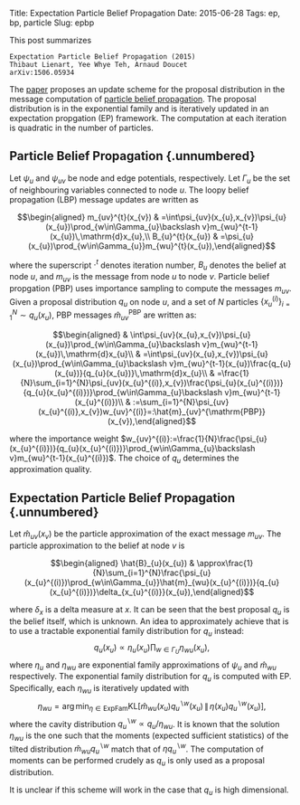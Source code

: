 Title: Expectation Particle Belief Propagation
Date: 2015-06-28
Tags: ep, bp, particle
Slug: epbp


This post summarizes

    Expectation Particle Belief Propagation (2015)
    Thibaut Lienart, Yee Whye Teh, Arnaud Doucet
    arXiv:1506.05934

The [paper](http://arxiv.org/abs/1506.05934) proposes an update scheme
for the proposal distribution in the message computation of [particle
belief
propagation](http://ttic.uchicago.edu/~dmcallester/aistats09.pdf). The
proposal distribution is in the exponential family and is iteratively
updated in an expectation propgation (EP) framework. The computation at
each iteration is quadratic in the number of particles.

Particle Belief Propagation {.unnumbered}
---------------------------

Let $\psi_{u}$ and $\psi_{uv}$ be node and edge potentials,
respectively. Let $\Gamma_{u}$ be the set of neighbouring variables
connected to node $u$. The loopy belief propagation (LBP) message
updates are written as

$$\begin{aligned}
m_{uv}^{t}(x_{v}) & =\int\psi_{uv}(x_{u},x_{v})\psi_{u}(x_{u})\prod_{w\in\Gamma_{u}\backslash v}m_{wu}^{t-1}(x_{u})\,\mathrm{d}x_{u},\\
B_{u}^{t}(x_{u}) & =\psi_{u}(x_{u})\prod_{w\in\Gamma_{u}}m_{wu}^{t}(x_{u}),\end{aligned}$$

where the superscript $\cdot^{t}$ denotes iteration number, $B_{u}$
denotes the belief at node $u$, and $m_{uv}$ is the message from node
$u$ to node $v$. Particle belief propgation (PBP) uses importance
sampling to compute the messages $m_{uv}$. Given a proposal distribution
$q_{u}$ on node $u$, and a set of $N$ particles
$\{x_{u}^{(i)}\}_{i=1}^{N}\sim q_{u}(x_{u})$, PBP messages
$\hat{m}_{uv}^{\mathrm{PBP}}$ are written as:

$$\begin{aligned}
 & \int\psi_{uv}(x_{u},x_{v})\psi_{u}(x_{u})\prod_{w\in\Gamma_{u}\backslash v}m_{wu}^{t-1}(x_{u})\,\mathrm{d}x_{u}\\
 & =\int\psi_{uv}(x_{u},x_{v})\psi_{u}(x_{u})\prod_{w\in\Gamma_{u}\backslash v}m_{wu}^{t-1}(x_{u})\frac{q_{u}(x_{u})}{q_{u}(x_{u})}\,\mathrm{d}x_{u}\\
 & =\frac{1}{N}\sum_{i=1}^{N}\psi_{uv}(x_{u}^{(i)},x_{v})\frac{\psi_{u}(x_{u}^{(i)})}{q_{u}(x_{u}^{(i)})}\prod_{w\in\Gamma_{u}\backslash v}m_{wu}^{t-1}(x_{u}^{(i)})\\
 & :=\sum_{i=1}^{N}\psi_{uv}(x_{u}^{(i)},x_{v})w_{uv}^{(i)}=:\hat{m}_{uv}^{\mathrm{PBP}}(x_{v}),\end{aligned}$$

where the importance weight
$w_{uv}^{(i)}:=\frac{1}{N}\frac{\psi_{u}(x_{u}^{(i)})}{q_{u}(x_{u}^{(i)})}\prod_{w\in\Gamma_{u}\backslash v}m_{wu}^{t-1}(x_{u}^{(i)})$.
The choice of $q_{u}$ determines the approximation quality.

Expectation Particle Belief Propagation {.unnumbered}
---------------------------------------

Let $\hat{m}_{uv}(x_{v})$ be the particle approximation of the exact
message $m_{uv}$. The particle approximation to the belief at node $v$
is

$$\begin{aligned}
\hat{B}_{u}(x_{u}) & \approx\frac{1}{N}\sum_{i=1}^{N}\frac{\psi_{u}(x_{u}^{(i)})\prod_{w\in\Gamma_{u}}\hat{m}_{wu}(x_{u}^{(i)})}{q_{u}(x_{u}^{(i)})}\delta_{x_{u}^{(i)}}(x_{u}),\end{aligned}$$

where $\delta_{x}$ is a delta measure at $x$. It can be seen that the
best proposal $q_{u}$ is the belief itself, which is unknown. An idea to
approximately achieve that is to use a tractable exponential family
distribution for $q_{u}$ instead:
$$q_{u}(x_{u})\propto\eta_{u}(x_{u})\prod_{w\in\Gamma_{U}}\eta_{wu}(x_{u}),$$
where $\eta_{u}$ and $\eta_{wu}$ are exponential family approximations
of $\psi_{u}$ and $\hat{m}_{wu}$ respectively. The exponential family
distribution for $q_{u}$ is computed with EP. Specifically, each
$\eta_{wu}$ is iteratively updated with
$$\eta_{wu}=\arg \min_{\eta\in\mathrm{ExpFam}}\mathrm{KL}\left[\hat{m}_{wu}(x_{u})q_{u}^{\backslash w}(x_{u})\,\big\|\,\eta(x_{u})q_{u}^{\backslash w}(x_{u})\right],$$
where the cavity distribution
$q_{u}^{\backslash w}\propto q_{u}/\eta_{wu}$. It is known that the
solution $\eta_{wu}$ is the one such that the moments (expected
sufficient statistics) of the tilted distribution
$\hat{m}_{wu}q_{u}^{\backslash w}$ match that of
$\eta q_{u}^{\backslash w}$. The computation of moments can be performed
crudely as $q_{u}$ is only used as a proposal distribution.

It is unclear if this scheme will work in the case that $q_{u}$ is high
dimensional.
